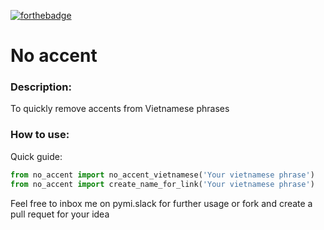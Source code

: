 [![forthebadge](http://forthebadge.com/images/badges/made-with-python.svg)](http://forthebadge.com)
# No accent
### Description:
To quickly remove accents from Vietnamese phrases

### How to use:
Quick guide:  

~~~ Python
from no_accent import no_accent_vietnamese('Your vietnamese phrase')
from no_accent import create_name_for_link('Your vietnamese phrase')
~~~

Feel free to inbox me on pymi.slack for further usage or fork and create a pull requet for your idea

